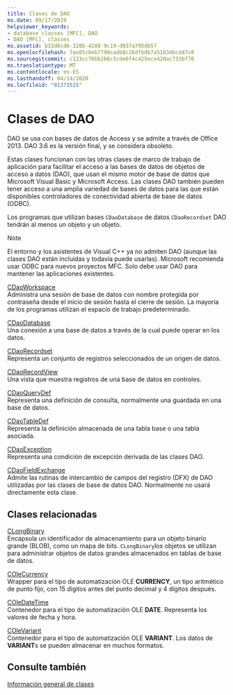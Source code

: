 ```yaml
---
title: Clases de DAO
ms.date: 09/17/2019
helpviewer_keywords:
- database classes [MFC], DAO
- DAO [MFC], classes
ms.assetid: b15d0cd6-328b-4288-9c19-d037a795db57
ms.openlocfilehash: 7ae85cbeb7790cadb8c26dfbdb7a5163dbcd47c0
ms.sourcegitcommit: c123cc76bb2b6c5cde6f4c425ece420ac733bf70
ms.translationtype: MT
ms.contentlocale: es-ES
ms.lasthandoff: 04/14/2020
ms.locfileid: "81373515"
---
```

# <a name="dao-classes"></a>Clases de DAO

DAO se usa con bases de datos de Access y se admite a través de Office 2013. DAO 3.6 es la versión final, y se considera obsoleto.

Estas clases funcionan con las otras clases de marco de trabajo de aplicación para facilitar el acceso a las bases de datos de objetos de acceso a datos (DAO), que usan el mismo motor de base de datos que Microsoft Visual Basic y Microsoft Access. Las clases DAO también pueden tener acceso a una amplia variedad de bases de datos para las que están disponibles controladores de conectividad abierta de base de datos (ODBC).

Los programas que utilizan bases `CDaoDatabase` de datos `CDaoRecordset` DAO tendrán al menos un objeto y un objeto.

> [!NOTE]
> El entorno y los asistentes de Visual C++ ya no admiten DAO (aunque las clases DAO están incluidas y todavía puede usarlas). Microsoft recomienda usar ODBC para nuevos proyectos MFC. Solo debe usar DAO para mantener las aplicaciones existentes.

[CDaoWorkspace](../mfc/reference/cdaoworkspace-class.md)<br/>
Administra una sesión de base de datos con nombre protegida por contraseña desde el inicio de sesión hasta el cierre de sesión. La mayoría de los programas utilizan el espacio de trabajo predeterminado.

[CDaoDatabase](../mfc/reference/cdaodatabase-class.md)<br/>
Una conexión a una base de datos a través de la cual puede operar en los datos.

[CDaoRecordset](../mfc/reference/cdaorecordset-class.md)<br/>
Representa un conjunto de registros seleccionados de un origen de datos.

[CDaoRecordView](../mfc/reference/cdaorecordview-class.md)<br/>
Una vista que muestra registros de una base de datos en controles.

[CDaoQueryDef](../mfc/reference/cdaoquerydef-class.md)<br/>
Representa una definición de consulta, normalmente una guardada en una base de datos.

[CDaoTableDef](../mfc/reference/cdaotabledef-class.md)<br/>
Representa la definición almacenada de una tabla base o una tabla asociada.

[CDaoException](../mfc/reference/cdaoexception-class.md)<br/>
Representa una condición de excepción derivada de las clases DAO.

[CDaoFieldExchange](../mfc/reference/cdaofieldexchange-class.md)<br/>
Admite las rutinas de intercambio de campos del registro (DFX) de DAO utilizadas por las clases de base de datos DAO. Normalmente no usará directamente esta clase.

## <a name="related-classes"></a>Clases relacionadas

[CLongBinary](../mfc/reference/clongbinary-class.md)<br/>
Encapsula un identificador de almacenamiento para un objeto binario grande (BLOB), como un mapa de bits. `CLongBinary`los objetos se utilizan para administrar objetos de datos grandes almacenados en tablas de base de datos.

[COleCurrency](../mfc/reference/colecurrency-class.md)<br/>
Wrapper para el tipo de automatización OLE **CURRENCY**, un tipo aritmético de punto fijo, con 15 dígitos antes del punto decimal y 4 dígitos después.

[COleDateTime](../atl-mfc-shared/reference/coledatetime-class.md)<br/>
Contenedor para el tipo de automatización OLE **DATE**. Representa los valores de fecha y hora.

[COleVariant](../mfc/reference/colevariant-class.md)<br/>
Contenedor para el tipo de automatización OLE **VARIANT**. Los datos de **VARIANT**s se pueden almacenar en muchos formatos.

## <a name="see-also"></a>Consulte también

[Información general de clases](../mfc/class-library-overview.md)

